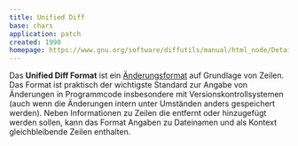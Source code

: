 ```yaml
---
title: Unified Diff
base: chars
application: patch 
created: 1990
homepage: https://www.gnu.org/software/diffutils/manual/html_node/Detailed-Unified.html
---
```


Das **Unified Diff Format** ist ein [Änderungsformat](application/patch) auf Grundlage von Zeilen. Das Format ist praktisch der wichtigste Standard zur Angabe von Änderungen in Programmcode insbesondere mit Versionskontrollsystemen (auch wenn die Änderungen intern unter Umständen anders gespeichert werden). Neben Informationen zu Zeilen die entfernt oder hinzugefügt werden sollen, kann das Format Angaben zu Dateinamen und als Kontext gleichbleibende Zeilen enthalten.

